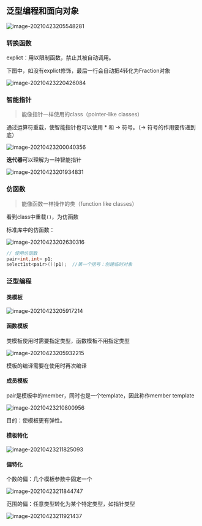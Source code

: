 ## 泛型编程和面向对象

![image-20210423205548281](../images/image-20210423205548281.png)

### 转换函数

explict：用以限制函数，禁止其被自动调用。

下图中，如没有explict修饰，最后一行会自动把4转化为Fraction对象

![image-20210423220426084](../images/image-20210423220426084.png)

### 智能指针

> 能像指针一样使用的class（pointer-like classes）

通过运算符重载，使智能指针也可以使用 * 和 -> 符号。（-> 符号的作用要传递到底）

![image-20210423200040356](../images/image-20210423200040356.png)

**迭代器**可以理解为一种智能指针

![image-20210423201934831](../images/image-20210423201934831.png)

### 仿函数

> 能像函数一样操作的类（function like classes）

看到class中重载`()`，为仿函数

标准库中的仿函数：

![image-20210423202630316](../images/image-20210423202630316.png)

```cpp
// 使用仿函数
pair<int,int> p1;
select1st<pair>()(p1);	//第一个括号：创建临时对象
```

### 泛型编程

#### 类模板

![image-20210423205917214](../images/image-20210423205917214.png)

#### 函数模板

类模板使用时需要指定类型，函数模板不用指定类型

![image-20210423205932215](../images/image-20210423205932215.png)

模板的编译需要在使用时再次编译

#### 成员模板

pair是模板中的member，同时也是一个template，因此称作member template

![image-20210423210800956](../images/image-20210423210800956.png)

目的：使模板更有弹性。

#### 模板特化

![image-20210423211825093](../images/image-20210423211825093.png)

#### 偏特化

个数的偏：几个模板参数中固定一个

![image-20210423211844747](../images/image-20210423211844747.png)

范围的偏：任意类型转化为某个特定类型，如指针类型

![image-20210423211921437](../images/image-20210423211921437.png)









